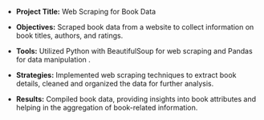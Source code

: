 - **Project Title:** Web Scraping for Book Data

- **Objectives:** Scraped book data from a website to collect information on book titles, authors, and ratings.

- **Tools:** Utilized Python with BeautifulSoup for web scraping and Pandas for data manipulation .

- **Strategies:** Implemented web scraping techniques to extract book details, cleaned and organized the data for further analysis.

- **Results:** Compiled book data, providing insights into book attributes and helping in the aggregation of book-related information.
